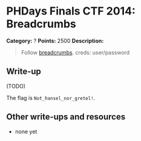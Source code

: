# PHDays Finals CTF 2014: Breadcrumbs

**Category:** ?
**Points:** 2500
**Description:**

> Follow [breadcrumbs](http://ctfarchive.phdays.com/phd4finals/breadcrumbs%20%282500%29/breadcrumbs.ova.blablabla123). creds: user/password

## Write-up

(TODO)

The flag is `Not_hansel_nor_gretel!`.

## Other write-ups and resources

* none yet
